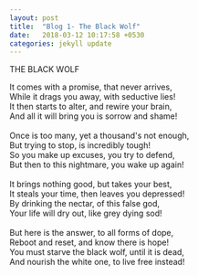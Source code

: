 ```yaml
---
layout: post
title:  "Blog 1- The Black Wolf"
date:   2018-03-12 10:17:58 +0530
categories: jekyll update
---
```


THE BLACK WOLF

It comes with a promise, that never arrives, <br/>
While it drags you away, with seductive lies! <br/>
It then starts to alter, and rewire your brain, <br/>
And all it will bring you is sorrow and shame! <br/>
<br/>
Once is too many, yet a thousand's not enough, <br/>
But trying to stop, is incredibly tough! <br/>
So you make up excuses, you try to defend, <br/>
But then to this nightmare, you wake up again! <br/>
<br/>
It brings nothing good, but takes your best, <br/>
It steals your time, then leaves you depressed! <br/>
By drinking the nectar, of this false god, <br/>
Your life will dry out, like grey dying sod! <br/>
<br/>
But here is the answer, to all forms of dope, <br/>
Reboot and reset, and know there is hope! <br/>
You must starve the black wolf, until it is dead, <br/>
And nourish the white one, to live free instead!<br/>
